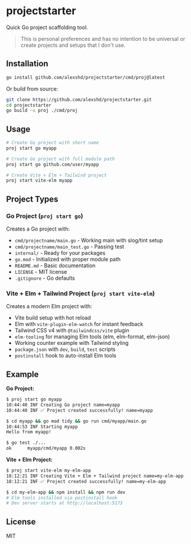 # projectstarter

Quick Go project scaffolding tool.

> This is personal preferences and has no intention to be universal or create projects and setups that I don't use.

## Installation

```bash
go install github.com/alexshd/projectstarter/cmd/proj@latest
```

Or build from source:

```bash
git clone https://github.com/alexshd/projectstarter.git
cd projectstarter
go build -o proj ./cmd/proj
```

## Usage

```bash
# Create Go project with short name
proj start go myapp

# Create Go project with full module path
proj start go github.com/user/myapp

# Create Vite + Elm + Tailwind project
proj start vite-elm myapp
```

## Project Types

### Go Project (`proj start go`)

Creates a Go project with:

- `cmd/projectname/main.go` - Working main with slog/tint setup
- `cmd/projectname/main_test.go` - Passing test
- `internal/` - Ready for your packages
- `go.mod` - Initialized with proper module path
- `README.md` - Basic documentation
- `LICENSE` - MIT license
- `.gitignore` - Go defaults

### Vite + Elm + Tailwind Project (`proj start vite-elm`)

Creates a modern Elm project with:

- Vite build setup with hot reload
- Elm with `vite-plugin-elm-watch` for instant feedback
- Tailwind CSS v4 with `@tailwindcss/vite` plugin
- `elm-tooling` for managing Elm tools (elm, elm-format, elm-json)
- Working counter example with Tailwind styling
- `package.json` with `dev`, `build`, `test` scripts
- `postinstall` hook to auto-install Elm tools

## Example

**Go Project:**

```bash
$ proj start go myapp
10:44:40 INF Creating Go project name=myapp
10:44:40 INF ✅ Project created successfully! name=myapp

$ cd myapp && go mod tidy && go run cmd/myapp/main.go
10:44:53 INF Starting myapp
Hello from myapp!

$ go test ./...
ok      myapp/cmd/myapp 0.002s
```

**Vite + Elm Project:**

```bash
$ proj start vite-elm my-elm-app
18:12:21 INF Creating Vite + Elm + Tailwind project name=my-elm-app
18:12:21 INF ✅ Project created successfully! name=my-elm-app

$ cd my-elm-app && npm install && npm run dev
# Elm tools installed via postinstall hook
# Dev server starts at http://localhost:5173
```

## License

MIT
